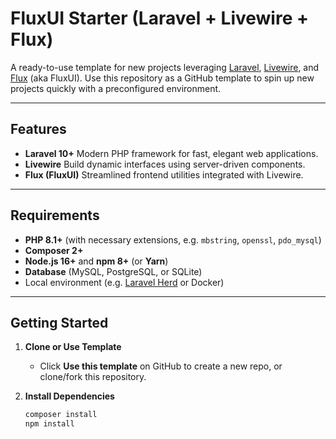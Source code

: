 # FluxUI Starter (Laravel + Livewire + Flux)

A ready-to-use template for new projects leveraging [Laravel](https://laravel.com), [Livewire](https://laravel-livewire.com), and [Flux](https://github.com/livewire/flux) (aka FluxUI). Use this repository as a GitHub template to spin up new projects quickly with a preconfigured environment.

---

## Features

- **Laravel 10+**
  Modern PHP framework for fast, elegant web applications.
- **Livewire**
  Build dynamic interfaces using server-driven components.
- **Flux (FluxUI)**
  Streamlined frontend utilities integrated with Livewire.

---

## Requirements

- **PHP 8.1+** (with necessary extensions, e.g. `mbstring`, `openssl`, `pdo_mysql`)
- **Composer 2+**
- **Node.js 16+** and **npm 8+** (or **Yarn**)
- **Database** (MySQL, PostgreSQL, or SQLite)
- Local environment (e.g. [Laravel Herd](https://laravel.com/docs/master/valet) or Docker)

---

## Getting Started

1. **Clone or Use Template**
   - Click **Use this template** on GitHub to create a new repo, or clone/fork this repository.

2. **Install Dependencies**
   ```bash
   composer install
   npm install
